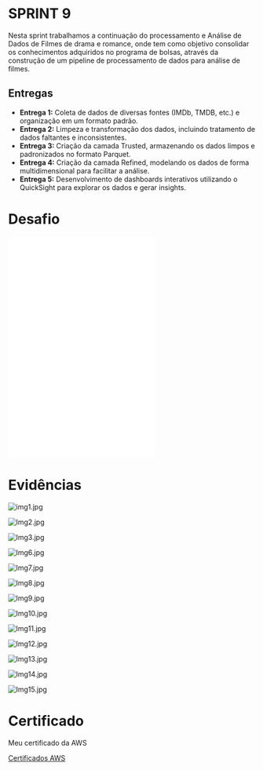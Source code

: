 # SPRINT 9
Nesta sprint trabalhamos a continuação do processamento e Análise de Dados de Filmes de drama e romance, onde tem como objetivo consolidar os conhecimentos adquiridos no programa de bolsas, através da construção de um pipeline de processamento de dados para análise de filmes.

## Entregas
* **Entrega 1:** Coleta de dados de diversas fontes (IMDb, TMDB, etc.) e organização em um formato padrão.
* **Entrega 2:** Limpeza e transformação dos dados, incluindo tratamento de dados faltantes e inconsistentes.
* **Entrega 3:** Criação da camada Trusted, armazenando os dados limpos e padronizados no formato Parquet.
* **Entrega 4:** Criação da camada Refined, modelando os dados de forma multidimensional para facilitar a análise.
* **Entrega 5:** Desenvolvimento de dashboards interativos utilizando o QuickSight para explorar os dados e gerar insights.



# Desafio

![job_1.py](Desafio/job_1.py)
![job_2.py](Desafio/job_2.py)
![movies_decadas.JSON](Desafio/movies_decadas.JSON)


# Evidências

![img1.jpg](evidências/ev1.png)

![Img2.jpg](evidências/ev2.png)

![Img3.jpg](evidências/ev3.png)

![Img6.jpg](evidências/ev6.png)

![Img7.jpg](evidências/ev7.png)

![Img8.jpg](evidências/ev8.png)

![Img9.jpg](evidências/ev9.png)

![Img10.jpg](evidências/ev10.png)

![Img11.jpg](evidências/ev11.png)

![Img12.jpg](evidências/ev12.png)

![Img13.jpg](evidências/ev13.png)

![Img14.jpg](evidências/ev14.png)

![Img15.jpg](evidências/ev15.png)


# Certificado

Meu certificado da AWS

[Certificados AWS](certificados/cert.png)
